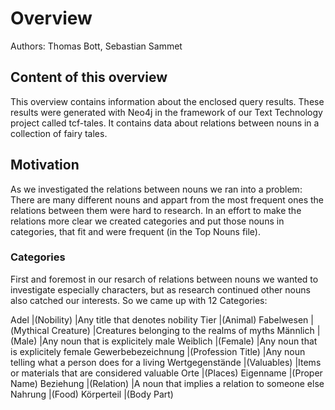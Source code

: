 # Overview
Authors: Thomas Bott, Sebastian Sammet
## Content of this overview
This overview contains information about the enclosed query results. These results were generated with Neo4j in the framework of our Text Technology project called tcf-tales. It contains data about relations between nouns in a collection of fairy tales.
## Motivation
As we investigated the relations between nouns we ran into a problem: There are many different nouns and appart from the most frequent ones the relations between them were hard to research. In an effort to make the relations more clear we created categories and put those nouns in categories, that fit and were frequent (in the Top Nouns file).
### Categories
First and foremost in our resarch of relations between nouns we wanted to investigate especially characters, but as research continued other nouns also catched our interests. So we came up with 12 Categories:
<table>
   <thead>
    <tr>
        Adel        |(Nobility)  |Any title that denotes nobility
        Tier        |(Animal)    
        Fabelwesen  |(Mythical Creature) |Creatures belonging to the realms of myths
       Männlich    |(Male)      |Any noun that is explicitely male
       Weiblich    |(Female)    |Any noun that is explicitely female
       Gewerbebezeichnung |(Profession Title) |Any noun telling what a person does for a living
       Wertgegenstände |(Valuables) |Items or materials that are considered valuable
       Orte        |(Places)
       Eigenname   |(Proper Name)
       Beziehung   |(Relation)  |A noun that implies a relation to someone else
       Nahrung     |(Food)
       Körperteil  |(Body Part)
      </tr>
  </thead>
</table>
